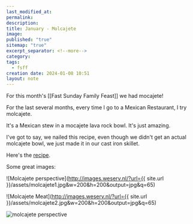```yaml
---
last_modified_at: 
permalink: 
description: 
title: January - Molcajete
image: 
published: "true"
sitemap: "true"
excerpt_separator: <!--more-->
category: 
tags:
  - fsff
creation date: 2024-01-08 10:51
layout: note
---
```

For this month's [[Fast Sunday Family Feast]] we had mocajete! 

For the last several months, every time I go to a Mexican Restaurant, I try molcajete.

It's a Mexican stew in a mocajete lava rock bowl. It's just amazing. 

I've got to say, we nailed this recipe, even though we didn't get an actual molcajete bowl, we just made it in our cast iron skillet. 

Here's the [recipe](https://recipes.crouton.app/recipes/488D14D1-F87A-4961-83AB-FD73A80E3CCB?locale=en). 

Some great images: 

![Molcajete perspective](http://images.weserv.nl/?url={{ site.url }}/assets/molcajete1.jpg&w=200&h=200&output=jpg&q=65)

![Molcajete Meat](http://images.weserv.nl/?url={{ site.url }}/assets/molcajete2.jpg&w=200&h=200&output=jpg&q=65)



![molcajete perspective](https://jethro.site/assets/molcajete1.jpg)